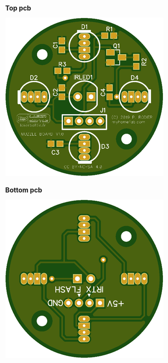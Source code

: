 ## Top pcb ##
![Top pcb](https://github.com/LaserBattle-fr/Laser-Battle/blob/master/Hardware/Muzzle/Gallery/top.png)

## Bottom pcb ##
![Bottom pcb](https://github.com/LaserBattle-fr/Laser-Battle/blob/master/Hardware/Muzzle/Gallery/bottom.png)

